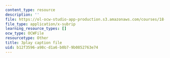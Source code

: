 ```yaml
---
content_type: resource
description: ''
file: https://ol-ocw-studio-app-production.s3.amazonaws.com/courses/18-01sc-single-variable-calculus-fall-2010/b12f3596a98cd1a6b0b79b0852763e74_BSAA0akmPEU.srt
file_type: application/x-subrip
learning_resource_types: []
ocw_type: OCWFile
resourcetype: Other
title: 3play caption file
uid: b12f3596-a98c-d1a6-b0b7-9b0852763e74
---
```

